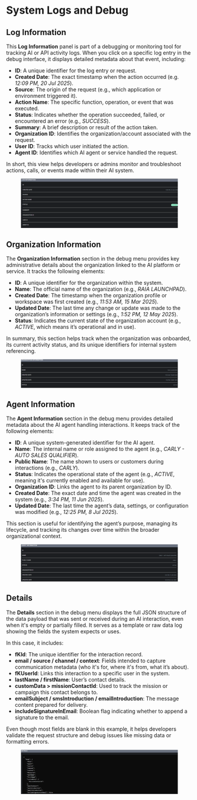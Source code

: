 # System Logs and Debug

## Log Information

This **Log Information** panel is part of a debugging or monitoring tool for tracking AI or API activity logs. When you click on a specific log entry in the debug interface, it displays detailed metadata about that event, including:

* **ID**: A unique identifier for the log entry or request.
* **Created Date**: The exact timestamp when the action occurred (e.g. _12:09 PM, 20 Jul 2025_).
* **Source**: The origin of the request (e.g., which application or environment triggered it).
* **Action Name**: The specific function, operation, or event that was executed.
* **Status**: Indicates whether the operation succeeded, failed, or encountered an error (e.g., _SUCCESS_).
* **Summary**: A brief description or result of the action taken.
* **Organization ID**: Identifies the organization/account associated with the request.
* **User ID**: Tracks which user initiated the action.
* **Agent ID**: Identifies which AI agent or service handled the request.

In short, this view helps developers or admins monitor and troubleshoot actions, calls, or events made within their AI system.

<figure><img src="../.gitbook/assets/image (8).png" alt=""><figcaption></figcaption></figure>

## Organization Information

The **Organization Information** section in the debug menu provides key administrative details about the organization linked to the AI platform or service. It tracks the following elements:

* **ID**: A unique identifier for the organization within the system.
* **Name**: The official name of the organization (e.g., _RAIA LAUNCHPAD_).
* **Created Date**: The timestamp when the organization profile or workspace was first created (e.g., _11:53 AM, 15 Mar 2025_).
* **Updated Date**: The last time any change or update was made to the organization’s information or settings (e.g., _1:52 PM, 12 May 2025_).
* **Status**: Indicates the current state of the organization account (e.g., _ACTIVE_, which means it’s operational and in use).

In summary, this section helps track when the organization was onboarded, its current activity status, and its unique identifiers for internal system referencing.

<figure><img src="../.gitbook/assets/image (9).png" alt=""><figcaption></figcaption></figure>

## Agent Information

The **Agent Information** section in the debug menu provides detailed metadata about the AI agent handling interactions. It keeps track of the following elements:

* **ID**: A unique system-generated identifier for the AI agent.
* **Name**: The internal name or role assigned to the agent (e.g., _CARLY - AUTO SALES QUALIFIER_).
* **Public Name**: The name shown to users or customers during interactions (e.g., _CARLY_).
* **Status**: Indicates the operational state of the agent (e.g., _ACTIVE_, meaning it's currently enabled and available for use).
* **Organization ID**: Links the agent to its parent organization by ID.
* **Created Date**: The exact date and time the agent was created in the system (e.g., _3:34 PM, 11 Jun 2025_).
* **Updated Date**: The last time the agent’s data, settings, or configuration was modified (e.g., _12:25 PM, 8 Jul 2025_).

This section is useful for identifying the agent’s purpose, managing its lifecycle, and tracking its changes over time within the broader organizational context.

<figure><img src="../.gitbook/assets/image (10).png" alt=""><figcaption></figcaption></figure>

## Details

The **Details** section in the debug menu displays the full JSON structure of the data payload that was sent or received during an AI interaction, even when it's empty or partially filled. It serves as a template or raw data log showing the fields the system expects or uses.

In this case, it includes:

* **fKId**: The unique identifier for the interaction record.
* **email / source / channel / context**: Fields intended to capture communication metadata (who it's for, where it's from, what it’s about).
* **fKUserId**: Links this interaction to a specific user in the system.
* **lastName / firstName**: User’s contact details.
* **customData > missionContactId**: Used to track the mission or campaign this contact belongs to.
* **emailSubject / smsIntroduction / emailIntroduction**: The message content prepared for delivery.
* **includeSignatureInEmail**: Boolean flag indicating whether to append a signature to the email.

Even though most fields are blank in this example, it helps developers validate the request structure and debug issues like missing data or formatting errors.

<figure><img src="../.gitbook/assets/image (12).png" alt=""><figcaption></figcaption></figure>

